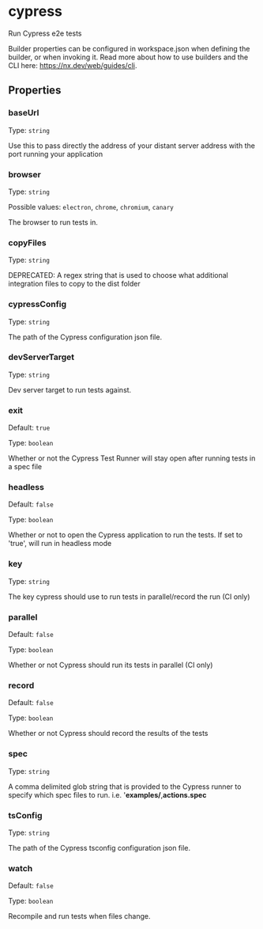 # cypress

Run Cypress e2e tests

Builder properties can be configured in workspace.json when defining the builder, or when invoking it.
Read more about how to use builders and the CLI here: https://nx.dev/web/guides/cli.

## Properties

### baseUrl

Type: `string`

Use this to pass directly the address of your distant server address with the port running your application

### browser

Type: `string`

Possible values: `electron`, `chrome`, `chromium`, `canary`

The browser to run tests in.

### copyFiles

Type: `string`

DEPRECATED: A regex string that is used to choose what additional integration files to copy to the dist folder

### cypressConfig

Type: `string`

The path of the Cypress configuration json file.

### devServerTarget

Type: `string`

Dev server target to run tests against.

### exit

Default: `true`

Type: `boolean`

Whether or not the Cypress Test Runner will stay open after running tests in a spec file

### headless

Default: `false`

Type: `boolean`

Whether or not to open the Cypress application to run the tests. If set to 'true', will run in headless mode

### key

Type: `string`

The key cypress should use to run tests in parallel/record the run (CI only)

### parallel

Default: `false`

Type: `boolean`

Whether or not Cypress should run its tests in parallel (CI only)

### record

Default: `false`

Type: `boolean`

Whether or not Cypress should record the results of the tests

### spec

Type: `string`

A comma delimited glob string that is provided to the Cypress runner to specify which spec files to run. i.e. '**examples/**,**actions.spec**

### tsConfig

Type: `string`

The path of the Cypress tsconfig configuration json file.

### watch

Default: `false`

Type: `boolean`

Recompile and run tests when files change.
